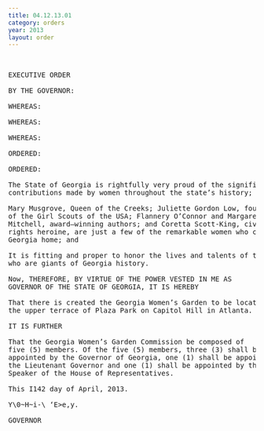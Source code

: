 ```yaml
---
title: 04.12.13.01
category: orders
year: 2013
layout: order
---
```


<pre> 

EXECUTIVE ORDER

BY THE GOVERNOR:

WHEREAS:

WHEREAS:

WHEREAS:

ORDERED:

ORDERED:

The State of Georgia is rightfully very proud of the significant
contributions made by women throughout the state’s history; and

Mary Musgrove, Queen of the Creeks; Juliette Gordon Low, founder
of the Girl Scouts of the USA; Flannery O’Connor and Margaret
Mitchell, award—winning authors; and Coretta Scott-King, civil
rights heroine, are just a few of the remarkable women who called
Georgia home; and

It is fitting and proper to honor the lives and talents of the women
who are giants of Georgia history.

Now, THEREFORE, BY VIRTUE OF THE POWER VESTED IN ME AS
GOVERNOR OF THE STATE OF GEORGIA, IT IS HEREBY

That there is created the Georgia Women’s Garden to be located on
the upper terrace of Plaza Park on Capitol Hill in Atlanta.

IT IS FURTHER

That the Georgia Women’s Garden Commission be composed of
five (5) members. Of the five (5) members, three (3) shall be
appointed by the Governor of Georgia, one (1) shall be appointed by
the Lieutenant Governor and one (1) shall be appointed by the
Speaker of the House of Representatives.

This I142 day of April, 2013.

Y\0~H~i-\ ‘E>e,y.

GOVERNOR

</pre>
